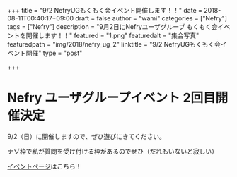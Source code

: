 +++
title = "9/2 NefryUGもくもく会イベント開催します！！"
date = 2018-08-11T00:40:17+09:00
draft = false
author = "wami"
categories = ["Nefry"]
tags = ["Nefry"]
description = "9月2日にNefryユーザグループ もくもく会イベントを開催します！！"
featured = "1.png"
featuredalt = "集合写真"
featuredpath = "img/2018/nefry_ug_2"
linktitle = "9/2 NefryUGもくもく会イベント開催"
type = "post"

+++

# Nefry ユーザグループイベント 2回目開催決定

9/2（日）に開催しますので、ぜひ遊びにきてください。

ナゾ枠で私が質問を受け付ける枠があるのでぜひ（だれもいないと寂しい）

[イベントページ](https://nefry.connpass.com/event/97692/)はこちら！
